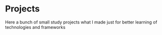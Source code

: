 # Projects
Here a bunch of small study projects what I made just for better learning of technologies and frameworks
